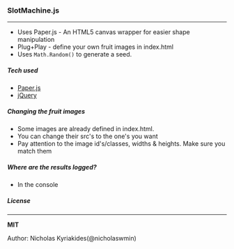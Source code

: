 ### SlotMachine.js

--------------

  - Uses Paper.js - An HTML5 canvas wrapper for easier shape manipulation
  - Plug+Play  - define your own fruit images in index.html 
  - Uses `Math.Random()` to generate a seed.


##### Tech used

* [Paper.js]
* [jQuery]


##### Changing the fruit images

 - Some images are already defined in index.html.  
 - You can change their src's to the one's you want
 - Pay attention to the image id's/classes, widths & heights. Make sure you match them


##### Where are the results logged?

 - In the console


##### License
----
**MIT**

Author: Nicholas Kyriakides(@nicholaswmin)




[Demo]:http://nicholaswmin.github.io/slotMachine
[Paper.js]:http://paperjs.org
[jQuery]:http://jquery.com
